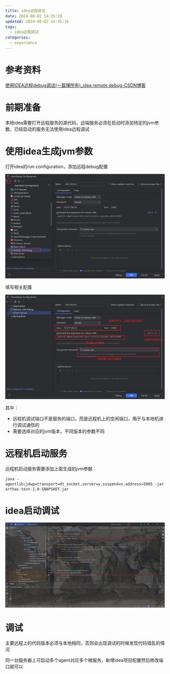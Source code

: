 ```yaml
---
title: idea远程调试
date: 2024-08-02 14:35:19
updated: 2024-08-02 14:35:19
tags:
  - idea远程调试
categories:
  - experience
---
```


# 参考资料

[使用IDEA远程debug调试(一篇懂所有)_idea remote debug-CSDN博客](https://blog.csdn.net/w8y56f/article/details/116493681)

# 前期准备

本地idea需要打开远程服务的源代码，远端服务必须在启动时添加特定的jvm参数，已经启动的服务无法使用idea远程调试

# 使用idea生成jvm参数

打开idea的run configuration，添加远程debug配置

![image-20240802144333371](idea远程调试/image-20240802144333371.png)

填写相关配置

![image-20240802144508317](idea远程调试/image-20240802144508317.png)

其中：

- 远程机调试端口不是服务的端口，而是远程机上的空闲端口，用于与本地机进行调试通信的
- 需要选择对应的jvm版本，不同版本的参数不同

# 远程机启动服务

远程机启动服务需要添加上面生成的jvm参数：

```
java -agentlib:jdwp=transport=dt_socket,server=y,suspend=n,address=5005 -jar arthas-test-1.0-SNAPSHOT.jar
```

# idea启动调试

![image-20240802145501197](idea远程调试/image-20240802145501197.png)

# 调试

主要远程上的代码版本必须与本地相同，否则会出现调试的时候发现代码错乱的情况

同一台服务器上可启动多个agent对应多个微服务，新增idea项目配置然后修改端口就可以